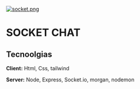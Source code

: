 
[![socket.png](https://i.postimg.cc/0yhTtpVn/socket.png)](https://postimg.cc/3kCfND50)

# SOCKET CHAT 

## Tecnoolgias

**Client:** Html, Css, tailwind 

**Server:** Node, Express, Socket.io, morgan, nodemon


